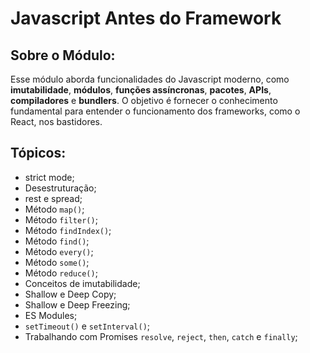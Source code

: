 # Javascript Antes do Framework

## Sobre o Módulo:

Esse módulo aborda funcionalidades do Javascript moderno, como **imutabilidade**, **módulos**, **funções assíncronas**, **pacotes**, **APIs**, **compiladores** e **bundlers**. O objetivo é fornecer o conhecimento fundamental para entender o funcionamento dos frameworks, como o React, nos bastidores.

## Tópicos:

- strict mode;
- Desestruturação;
- rest e spread;
- Método `map()`;
- Método `filter()`;
- Método `findIndex()`;
- Método `find()`;
- Método `every()`;
- Método `some()`;
- Método `reduce()`;
- Conceitos de imutabilidade;
- Shallow e Deep Copy;
- Shallow e Deep Freezing;
- ES Modules;
- `setTimeout()` e `setInterval()`;
- Trabalhando com Promises `resolve`, `reject`, `then`, `catch` e `finally`;
